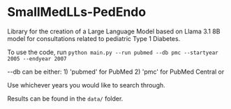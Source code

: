 # SmallMedLLs-PedEndo
Library for the creation of a Large Language Model based on Llama 3.1 8B model for consultations related to pediatric Type 1 Diabetes.

To use the code, run 
`python main.py --run pubmed --db pmc --startyear 2005 --endyear 2007`

--db can be either:
    1) 'pubmed' for PubMed
    2) 'pmc' for PubMed Central or 

Use whichever years you would like to search through.

Results can be found in the `data/` folder.